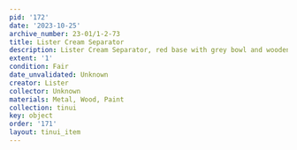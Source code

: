 ```yaml
---
pid: '172'
date: '2023-10-25'
archive_number: 23-01/1-2-73
title: Lister Cream Separator
description: Lister Cream Separator, red base with grey bowl and wooden handle
extent: '1'
condition: Fair
date_unvalidated: Unknown
creator: Lister
collector: Unknown
materials: Metal, Wood, Paint
collection: tinui
key: object
order: '171'
layout: tinui_item
---
```


